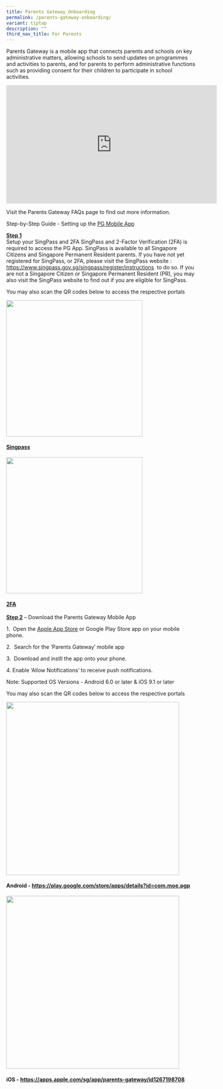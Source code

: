 ```yaml
---
title: Parents Gateway Onboarding
permalink: /parents-gateway-onboarding/
variant: tiptap
description: ""
third_nav_title: For Parents
---
```

<p>Parents Gateway is a mobile app that connects parents and schools on key
administrative matters, allowing schools to send updates on programmes
and activities to parents, and for parents to perform administrative functions
such as providing consent for their children to participate in school activities.</p>
<p></p>
<div class="iframe-wrapper">
<iframe height="315" width="560" allowfullscreen="true" frameborder="0" src="https://www.youtube.com/embed/tW9jwyuovOo?si=8Q9RzgLeK_Yzh0Ot"></iframe>
</div>
<p>Visit the Parents Gateway FAQs page to find out more information.</p>
<p>Step-by-Step Guide - Setting up the <a href="https://pg.moe.edu.sg/faq" class="XqQF9c" rel="noopener noreferrer nofollow" target="_blank"><u>PG Mobile App</u></a>
</p>
<p><strong><u>Step 1</u></strong>
<br>Setup your SingPass and 2FA SingPass and 2-Factor Verification (2FA) is
required to access the PG App. SingPass is available to all Singapore Citizens
and Singapore Permanent Resident parents. If you have not yet registered
for SingPass, or 2FA, please visit the SingPass website :&nbsp; <a href="https://pg.moe.edu.sg/faq" rel="noopener noreferrer nofollow" target="_blank"><u>https://www.singpass.gov.sg/singpass/register/instructions</u></a>&nbsp;
to do so. If you are not a Singapore Citizen or Singapore Permanent Resident
(PR), you may also visit the SingPass website to find out if you are eligible
for SingPass.</p>
<p>You may also scan the QR codes below to access the respective portals</p>
<div class="isomer-image-wrapper">
<img style="border: 0px; box-sizing: border-box; display: block; width: 362.396px;" height="auto" width="100%" src="https://lh5.googleusercontent.com/2HCWXWbIf3T4qH1BlZedKXThk918QeU828uZYNGQTlzezwSIdL_3BVFspjJOReXvrxZYY8DrC7T_8xRswRTm2qA11QWR_0GiQ021_c5GEheAMhuZnxQs5NWUw_t7ZA2nHQ=w1280">
</div>
<h4><strong><a href="https://www.singpass.gov.sg/home/ui/login" class="XqQF9c" rel="noopener noreferrer nofollow" target="_blank"><u>Singpass</u></a></strong></h4>
<div class="isomer-image-wrapper">
<img style="border: 0px; box-sizing: border-box; display: block; width: 362.396px;" height="auto" width="100%" src="https://lh4.googleusercontent.com/vnGti4ExZpE7YumW3YIAY6hq-td3cYpC2Onac3BdDMUerkU7CnMpJstEjGIb-i6ebY6XL5bm8JGviYe4xfbVu7-9_6kinUQdiQhsiW6yoywjd99tp0K2osnounnd2u0ocA=w1280">
</div>
<h4><strong><a href="https://www.singpass.gov.sg/home/ui/setup-twofa" class="XqQF9c" rel="noopener noreferrer nofollow" target="_blank"><u>2FA</u></a></strong></h4>
<p><strong><u>Step 2</u></strong> – Download the Parents Gateway Mobile App</p>
<p>1.&nbsp; Open the <a href="https://apps.apple.com/sg/app/parents-gateway/id1267198708" class="XqQF9c" rel="noopener noreferrer nofollow" target="_blank"><u>Apple App Store</u></a> or
Google Play Store app on your mobile phone.</p>
<p>2.&nbsp; Search for the ‘Parents Gateway’ mobile app</p>
<p>3.&nbsp; Download and instll the app onto your phone.</p>
<p>4. Enable ‘Allow Notifications’ to receive push notifications.</p>
<p>Note: Supported OS Versions - Android 6.0 or later &amp; iOS 9.1 or later</p>
<p>You may also scan the QR codes below to access the respective portals</p>
<div class="isomer-image-wrapper">
<img style="border: 0px; box-sizing: border-box; display: block; width: 460.344px;" height="auto" width="100%" src="https://lh6.googleusercontent.com/7-bJtu5dWELSZ6fz6EGGIUBSD5HCit-KbTXDv8JuD9iZP13s52QZy1N5pBQ5KXHyuBEFCvOe9PDRA6i6C_f1oR6s7XoVdpNdptJcMlH8Yn41rtAx99Y1wbDXld9_9aiR=w1280">
</div>
<h4><strong>Android - </strong><a href="https://pg.moe.edu.sg/faq" rel="noopener noreferrer nofollow" target="_blank"><u>https://play.google.com/store/apps/details?id=com.moe.pgp</u></a></h4>
<p></p>
<div class="isomer-image-wrapper">
<img style="border: 0px; box-sizing: border-box; display: block; width: 460.344px;" height="auto" width="100%" src="https://lh4.googleusercontent.com/IsjRAfwI9CCLgPPdVykz6UZWDaMbCVig7H5r4xVHKLUNa31OY_wRZFPi5Y_tyGrSs3Zl209QE8BwKe5VaNcPiRO74SA0eD7tIvJtC64Cd-dErP7jBG8gC525nu78kkkeQw=w1280">
</div>
<h4><strong>iOS - </strong><a href="https://pg.moe.edu.sg/faq" rel="noopener noreferrer nofollow" target="_blank"><u>https://apps.apple.com/sg/app/parents-gateway/id1267198708</u></a></h4>
<p></p>